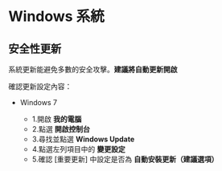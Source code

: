 # Windows 系統

## 安全性更新

系統更新能避免多數的安全攻擊。**建議將自動更新開啟**

確認更新設定內容：

- Windows 7

    - 1.開啟 **我的電腦**
    - 2.點選 **開啟控制台**
    - 3.尋找並點選 **Windows Update**
    - 4.點選左列項目中的 **變更設定**
    - 5.確認 [重要更新] 中設定是否為 **自動安裝更新（建議選項）**

